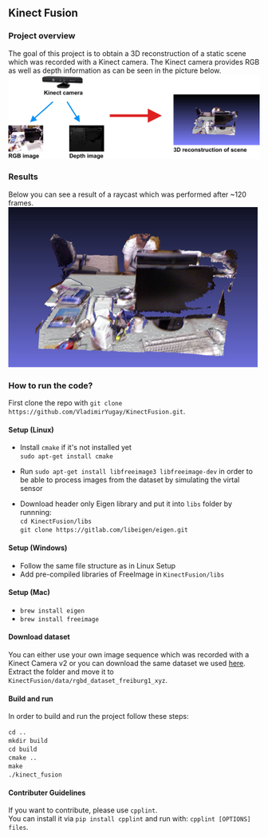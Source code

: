 ## Kinect Fusion


### Project overview

The goal of this project is to obtain a 3D reconstruction of a static scene which was recorded with a Kinect camera. The Kinect camera provides RGB as well as depth information as can be seen in the picture below.
![here](readme_images/readme_image.jpg)

### Results

Below you can see a result of a raycast which was performed after ~120 frames.
![here](readme_images/raycasted_result2.png)

### How to run the code?

First clone the repo with `git clone https://github.com/VladimirYugay/KinectFusion.git`.

#### Setup (Linux)

- Install `cmake` if it's not installed yet\
  `sudo apt-get install cmake`

- Run `sudo apt-get install libfreeimage3 libfreeimage-dev` in order to be able to process images from the dataset by simulating the virtal sensor


- Download header only Eigen library and put it into `libs` folder by runnning:\
  `cd KinectFusion/libs`\
  `git clone https://gitlab.com/libeigen/eigen.git`

#### Setup (Windows)

- Follow the same file structure as in Linux Setup
- Add pre-compiled libraries of FreeImage in `KinectFusion/libs`

#### Setup (Mac)
- `brew install eigen`
- `brew install freeimage`

#### Download dataset
You can either use your own image sequence which was recorded with a Kinect Camera v2 or you can download the same dataset we used [here](https://vision.in.tum.de/rgbd/dataset/freiburg1/rgbd_dataset_freiburg1_xyz.tgz). 
Extract the folder and move it to `KinectFusion/data/rgbd_dataset_freiburg1_xyz`.

#### Build and run 
In order to build and run the project follow these steps:

  `cd ..`\
  `mkdir build`\
  `cd build`\
  `cmake ..`\
  `make`\
  `./kinect_fusion`

#### Contributer Guidelines
If you want to contribute, please use `cpplint`.  
You can install it via `pip install cpplint` and run with: `cpplint [OPTIONS] files`.
